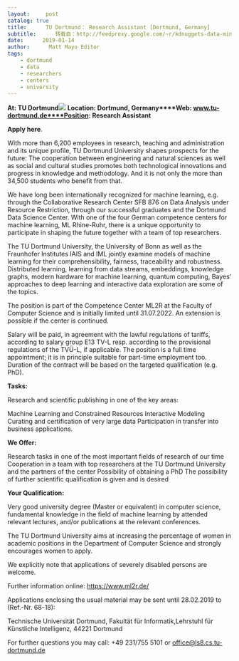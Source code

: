 ```yaml
---
layout:     post
catalog: true
title:      TU Dortmund： Research Assistant [Dortmund, Germany]
subtitle:      转载自：http://feedproxy.google.com/~r/kdnuggets-data-mining-analytics/~3/YSwyik065JA/01-14-tu-dortmund-research-assistant.html
date:      2019-01-14
author:      Matt Mayo Editor
tags:
    - dortmund
    - data
    - researchers
    - centers
    - university
---
```


**At: TU Dortmund**![](https://media.glassdoor.com/sql/500625/tu-dortmund-squarelogo-1422897717222.png)
**Location: Dortmund, Germany****Web: www.tu-dortmund.de****Position: Research Assistant**

**Apply here**.

With more than 6,200 employees in research, teaching and administration and its unique profile, TU Dortmund University shapes prospects for the future: The cooperation between engineering and natural sciences as well as social and cultural studies promotes both technological innovations and progress in knowledge and methodology. And it is not only the more than 34,500 students who benefit from that.

We have long been internationally recognized for machine learning, e.g. through the Collaborative Research Center SFB 876 on Data Analysis under Resource Restriction, through our successful graduates and the Dortmund Data Science Center. With one of the four German competence centers for machine learning, ML Rhine-Ruhr, there is a unique opportunity to participate in shaping the future together with a team of top researchers.

The TU Dortmund University, the University of Bonn as well as the Fraunhofer Institutes IAIS and IML jointly examine models of machine learning for their comprehensibility, fairness, traceability and robustness. Distributed learning, learning from data streams, embeddings, knowledge graphs, modern hardware for machine learning, quantum computing, Bayes‘ approaches to deep learning and interactive data exploration are some of the topics.

The position is part of the Competence Center ML2R at the Faculty of Computer Science and is initially limited until 31.07.2022. An extension is possible if the center is continued.

Salary will be paid, in agreement with the lawful regulations of tariffs, according to salary group E13 TV-L resp. according to the provisional regulations of the TVÜ-L, if applicable. The position is a full time appointment; it is in principle suitable for part-time employment too. Duration of the contract will be based on the targeted qualification (e.g. PhD).

**Tasks:**

Research and scientific publishing in one of the key areas:

Machine Learning and Constrained Resources
Interactive Modeling
Curating and certification of very large data
Participation in transfer into business applications.

**We Offer:**

Research tasks in one of the most important fields of research of our time
Cooperation in a team with top researchers at the TU Dortmund University and the partners of the center
Possibility of obtaining a PhD
The possibility of further scientific qualification is given and is desired

**Your Qualification:**

Very good university degree (Master or equivalent) in computer science,
fundamental knowledge in the field of machine learning by attended relevant lectures, and/or
publications at the relevant conferences.

The TU Dortmund University aims at increasing the percentage of women in academic positions in the Department of Computer Science and strongly encourages women to apply.

We explicitly note that applications of severely disabled persons are welcome.

Further information online: https://www.ml2r.de/

Applications enclosing the usual material may be sent until 28.02.2019 to (Ref.-Nr. 68-18):

Technische Universität Dortmund, Fakultät für Informatik,Lehrstuhl für Künstliche Intelligenz, 44221 Dortmund

For further questions you may call: +49 231/755 5101 or office@ls8.cs.tu-dortmund.de
